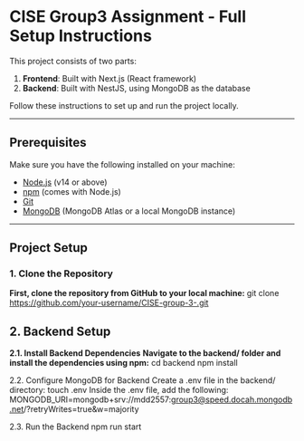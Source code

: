 # CISE Group3 Assignment - Full Setup Instructions

This project consists of two parts:
1. **Frontend**: Built with Next.js (React framework)
2. **Backend**: Built with NestJS, using MongoDB as the database

Follow these instructions to set up and run the project locally.

---

## Prerequisites

Make sure you have the following installed on your machine:

- [Node.js](https://nodejs.org/) (v14 or above)
- [npm](https://www.npmjs.com/) (comes with Node.js)
- [Git](https://git-scm.com/)
- [MongoDB](https://www.mongodb.com/cloud/atlas) (MongoDB Atlas or a local MongoDB instance)

---

## Project Setup

### 1. Clone the Repository
**First, clone the repository from GitHub to your local machine:**
git clone https://github.com/your-username/CISE-group-3-.git

## 2. Backend Setup
**2.1. Install Backend Dependencies**
**Navigate to the backend/ folder and install the dependencies using npm:**
cd backend
npm install

2.2. Configure MongoDB for Backend
Create a .env file in the backend/ directory:
touch .env
Inside the .env file, add the following:
MONGODB_URI=mongodb+srv://mdd2557:group3@speed.docah.mongodb.net/?retryWrites=true&w=majority

2.3. Run the Backend
npm run start


